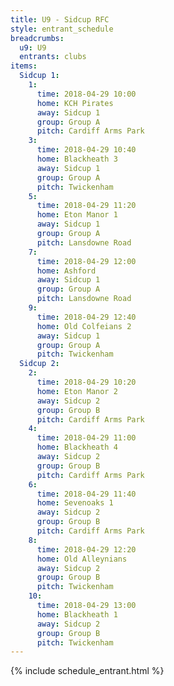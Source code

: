 ```yaml
---
title: U9 - Sidcup RFC
style: entrant_schedule
breadcrumbs:
  u9: U9
  entrants: clubs
items:
  Sidcup 1:
    1:
      time: 2018-04-29 10:00
      home: KCH Pirates
      away: Sidcup 1
      group: Group A
      pitch: Cardiff Arms Park
    3:
      time: 2018-04-29 10:40
      home: Blackheath 3
      away: Sidcup 1
      group: Group A
      pitch: Twickenham
    5:
      time: 2018-04-29 11:20
      home: Eton Manor 1
      away: Sidcup 1
      group: Group A
      pitch: Lansdowne Road
    7:
      time: 2018-04-29 12:00
      home: Ashford
      away: Sidcup 1
      group: Group A
      pitch: Lansdowne Road
    9:
      time: 2018-04-29 12:40
      home: Old Colfeians 2
      away: Sidcup 1
      group: Group A
      pitch: Twickenham
  Sidcup 2:
    2:
      time: 2018-04-29 10:20
      home: Eton Manor 2
      away: Sidcup 2
      group: Group B
      pitch: Cardiff Arms Park
    4:
      time: 2018-04-29 11:00
      home: Blackheath 4
      away: Sidcup 2
      group: Group B
      pitch: Cardiff Arms Park
    6:
      time: 2018-04-29 11:40
      home: Sevenoaks 1
      away: Sidcup 2
      group: Group B
      pitch: Cardiff Arms Park
    8:
      time: 2018-04-29 12:20
      home: Old Alleynians
      away: Sidcup 2
      group: Group B
      pitch: Twickenham
    10:
      time: 2018-04-29 13:00
      home: Blackheath 1
      away: Sidcup 2
      group: Group B
      pitch: Twickenham
---
```


{% include schedule_entrant.html %}
